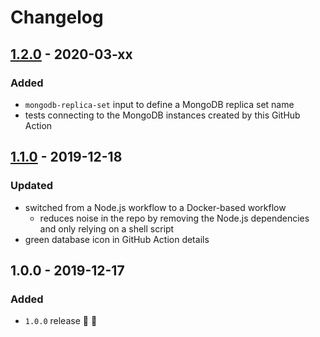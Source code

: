 # Changelog


## [1.2.0](https://github.com/superchargejs/mongodb-github-action/compare/v1.1.0...v1.2.0) - 2020-03-xx

### Added
- `mongodb-replica-set` input to define a MongoDB replica set name
- tests connecting to the MongoDB instances created by this GitHub Action


## [1.1.0](https://github.com/superchargejs/mongodb-github-action/compare/v1.0.0...v1.1.0) - 2019-12-18

### Updated
- switched from a Node.js workflow to a Docker-based workflow
  - reduces noise in the repo by removing the Node.js dependencies and only relying on a shell script
- green database icon in GitHub Action details


## 1.0.0 - 2019-12-17

### Added
- `1.0.0` release 🚀 🎉
